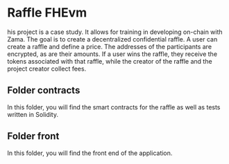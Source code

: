 
# Raffle FHEvm

his project is a case study. It allows for training in developing on-chain with Zama. The goal is to create a decentralized confidential raffle. A user can create a raffle and define a price. The addresses of the participants are encrypted, as are their amounts. If a user wins the raffle, they receive the tokens associated with that raffle, while the creator of the raffle and the project creator collect fees.


## Folder contracts

In this folder, you will find the smart contracts for the raffle as well as tests written in Solidity.

## Folder front

In this folder, you will find the front end of the application.